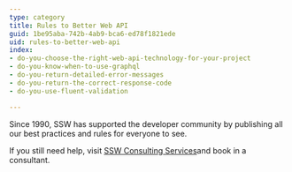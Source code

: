 ```yaml
---
type: category
title: Rules to Better Web API
guid: 1be95aba-742b-4ab9-bca6-ed78f1821ede
uid: rules-to-better-web-api
index:
- do-you-choose-the-right-web-api-technology-for-your-project
- do-you-know-when-to-use-graphql
- do-you-return-detailed-error-messages
- do-you-return-the-correct-response-code
- do-you-use-fluent-validation

---
```

Since 1990, SSW has supported the developer community by publishing all our best practices and rules for everyone to see.

If you still need help, visit [SSW Consulting Services](http&#58;//www.ssw.com.au/ssw/Consulting/Default.aspx)and book in a consultant.

